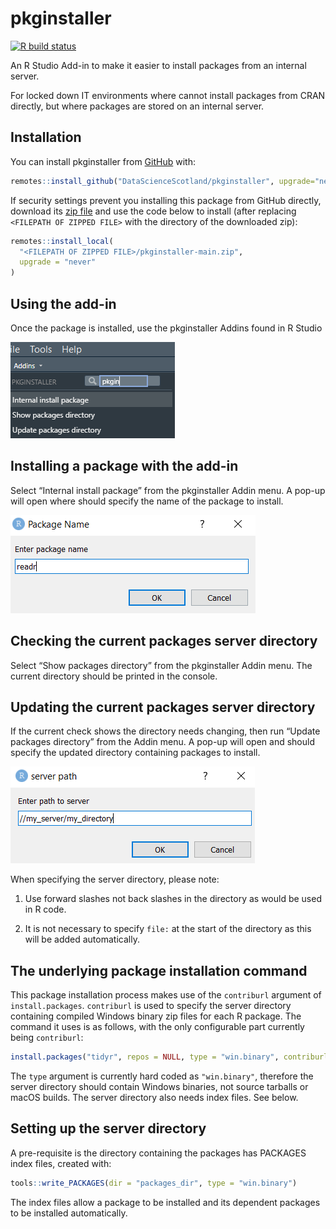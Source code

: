 
<!-- README.md is generated from README.Rmd. Please edit that file -->

# pkginstaller

<!-- badges: start -->

[![R build
status](https://github.com/DataScienceScotland/pkginstaller/workflows/R-CMD-check/badge.svg)](https://github.com/DataScienceScotland/pkginstaller/actions)
<!-- badges: end -->

An R Studio Add-in to make it easier to install packages from an
internal server.

For locked down IT environments where cannot install packages from CRAN
directly, but where packages are stored on an internal server.

## Installation

You can install pkginstaller from [GitHub](https://github.com/) with:

``` r
remotes::install_github("DataScienceScotland/pkginstaller", upgrade="never")
```

If security settings prevent you installing this package from GitHub
directly, download its [zip
file](https://github.com/DataScienceScotland/pkginstaller/archive/refs/heads/main.zip)
and use the code below to install (after replacing
`<FILEPATH OF ZIPPED FILE>` with the directory of the downloaded zip):

``` r
remotes::install_local(
  "<FILEPATH OF ZIPPED FILE>/pkginstaller-main.zip",
  upgrade = "never"
)
```

## Using the add-in

Once the package is installed, use the pkginstaller Addins found in R
Studio

![image-1](man/figures/Addin_img.png)

## Installing a package with the add-in

Select “Internal install package” from the pkginstaller Addin menu. A
pop-up will open where should specify the name of the package to
install.

![image-2](man/figures/Install_img.png)

## Checking the current packages server directory

Select “Show packages directory” from the pkginstaller Addin menu. The
current directory should be printed in the console.

## Updating the current packages server directory

If the current check shows the directory needs changing, then run
“Update packages directory” from the Addin menu. A pop-up will open and
should specify the updated directory containing packages to install.

![image-3](man/figures/Server_img.png)

When specifying the server directory, please note:

1.  Use forward slashes not back slashes in the directory as would be
    used in R code.

2.  It is not necessary to specify `file:` at the start of the directory
    as this will be added automatically.

## The underlying package installation command

This package installation process makes use of the `contriburl` argument
of `install.packages`. `contriburl` is used to specify the server
directory containing compiled Windows binary zip files for each R
package. The command it uses is as follows, with the only configurable
part currently being `contriburl`:

``` r
install.packages("tidyr", repos = NULL, type = "win.binary", contriburl = "file://internal_server/r422_packages")
```

The `type` argument is currently hard coded as `"win.binary"`, therefore
the server directory should contain Windows binaries, not source
tarballs or macOS builds. The server directory also needs index files.
See below.

## Setting up the server directory

A pre-requisite is the directory containing the packages has PACKAGES
index files, created with:

``` r
tools::write_PACKAGES(dir = "packages_dir", type = "win.binary")
```

The index files allow a package to be installed and its dependent
packages to be installed automatically.
